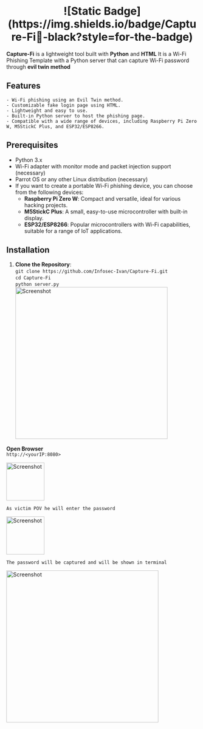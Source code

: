 <div style="text-align: center;">
  <h1>![Static Badge](https://img.shields.io/badge/Capture-Fi🛜-black?style=for-the-badge)</h1>
</div>

**Capture-Fi** is a lightweight tool built with **Python** and **HTML** It is a Wi-Fi Phishing Template with a Python server that can capture Wi-Fi password through **evil twin method**

## Features
```- Wi-Fi phishing using an Evil Twin method.```<br>
```- Customizable fake login page using HTML.```<br>
```- Lightweight and easy to use.```<br>
```- Built-in Python server to host the phishing page.```<br>
```- Compatible with a wide range of devices, including Raspberry Pi Zero W, M5StickC Plus, and ESP32/ESP8266.```

## Prerequisites
- Python 3.x
- Wi-Fi adapter with monitor mode and packet injection support (necessary)
- Parrot OS or any other Linux distribution (necessary)
- If you want to create a portable Wi-Fi phishing device, you can choose from the following devices:
  - **Raspberry Pi Zero W**: Compact and versatile, ideal for various hacking projects.
  - **M5StickC Plus**: A small, easy-to-use microcontroller with built-in display.
  - **ESP32/ESP8266**: Popular microcontrollers with Wi-Fi capabilities, suitable for a range of IoT applications.
  
## Installation

1. **Clone the Repository**:<br>
   ```git clone https://github.com/Infosec-Ivan/Capture-Fi.git```<br>
   ```cd Capture-Fi```<br>
   ```python server.py```<br>
   <img src="https://github.com/Infosec-Ivan/Capture-Fi/blob/main/Screenshot_20240919_203508.png" alt="Screenshot" width="400"/>

**Open Browser**<br>
`http://<yourIP:8080>`

<img src="https://github.com/Infosec-Ivan/Capture-Fi/blob/main/IMG_20240919_204551.JPG" alt="Screenshot" width="100"/>

```As victim POV he will enter the password```

<img src="https://github.com/Infosec-Ivan/Capture-Fi/blob/main/IMG_20240919_204540.JPG" alt="Screenshot" width="100"/>

```The password will be captured and will be shown in terminal```

<img src="https://github.com/Infosec-Ivan/Capture-Fi/blob/main/Screenshot_20240919_204327.png" alt="Screenshot" width="400"/>

